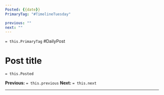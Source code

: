 ```yaml
---
Posted: {{date}}
PrimaryTag: "#TimelineTuesday"

previous: ""
next: ""
---
```

`= this.PrimaryTag` #DailyPost 
# Post title
`= this.Posted`

**Previous:** `= this.previous`
**Next:** `= this.next`

---

